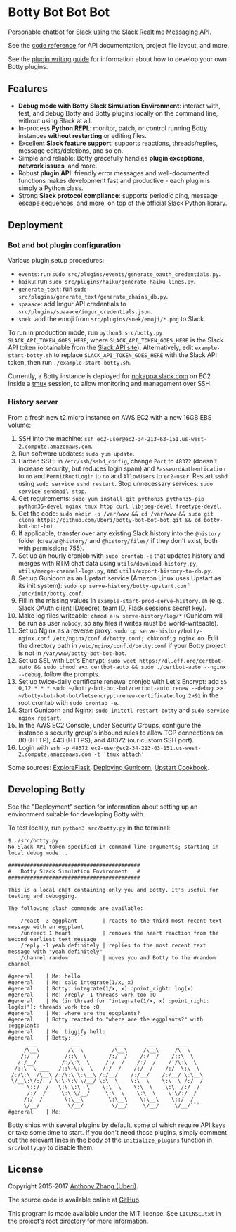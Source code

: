 Botty Bot Bot Bot
=================
Personable chatbot for [Slack](https://slack.com/) using the [Slack Realtime Messaging API](https://api.slack.com/rtm).

See the [code reference](https://github.com/Uberi/botty-bot-bot-bot/blob/master/docs/reference.md) for API documentation, project file layout, and more.

See the [plugin writing guide](https://github.com/Uberi/botty-bot-bot-bot/blob/master/docs/writing-plugins.md) for information about how to develop your own Botty plugins.

Features
--------

* **Debug mode with Botty Slack Simulation Environment**: interact with, test, and debug Botty and Botty plugins locally on the command line, without using Slack at all.
* In-process **Python REPL**: monitor, patch, or control running Botty instances **without restarting** or editing files.
* Excellent **Slack feature support**: supports reactions, threads/replies, message edits/deletions, and so on.
* Simple and reliable: Botty gracefully handles **plugin exceptions**, **network issues**, and more.
* Robust **plugin API**: friendly error messages and well-documented functions makes development fast and productive - each plugin is simply a Python class.
* Strong **Slack protocol compliance**: supports periodic ping, message escape sequences, and more, on top of the official Slack Python library.

Deployment
----------

### Bot and bot plugin configuration

Various plugin setup procedures:

* `events`: run `sudo src/plugins/events/generate_oauth_credentials.py`.
* `haiku`: run `sudo src/plugins/haiku/generate_haiku_lines.py`.
* `generate_text`: run `sudo src/plugins/generate_text/generate_chains_db.py`.
* `spaaace`: add Imgur API credentials to `src/plugins/spaaace/imgur_credentials.json`.
* `snek`: add the emoji from `src/plugins/snek/emoji/*.png` to Slack.

To run in production mode, run `python3 src/botty.py SLACK_API_TOKEN_GOES_HERE`, where `SLACK_API_TOKEN_GOES_HERE` is the Slack API token (obtainable from the [Slack API site](https://api.slack.com/)). Alternatively, edit `example-start-botty.sh` to replace `SLACK_API_TOKEN_GOES_HERE` with the Slack API token, then run `./example-start-botty.sh`.

Currently, a Botty instance is deployed for [nokappa.slack.com](https://nokappa.slack.com/) on EC2 inside a [tmux](https://tmux.github.io/) session, to allow monitoring and management over SSH.

### History server

From a fresh new t2.micro instance on AWS EC2 with a new 16GB EBS volume:

1. SSH into the machine: `ssh ec2-user@ec2-34-213-63-151.us-west-2.compute.amazonaws.com`.
2. Run software updates: `sudo yum update`.
3. Harden SSH: in `/etc/ssh/sshd_config`, change `Port` to `48372` (doesn't increase security, but reduces login spam) and `PasswordAuthentication` to `no` and `PermitRootLogin` to `no` and `AllowUsers` to `ec2-user`. Restart `sshd` using `sudo service sshd restart`. Stop unnecessary services: `sudo service sendmail stop`.
5. Get requirements: `sudo yum install git python35 python35-pip python35-devel nginx tmux htop curl libjpeg-devel freetype-devel`.
6. Get the code: `sudo mkdir -p /var/www && cd /var/www && sudo git clone https://github.com/Uberi/botty-bot-bot-bot.git && cd botty-bot-bot-bot`
7. If applicable, transfer over any existing Slack history into the `@history` folder (create `@history/` and `@history/files/` if they don't exist, both with permissions 755).
8. Set up an hourly cronjob with `sudo crontab -e` that updates history and merges with RTM chat data using `utils/download-history.py`, `utils/merge-channel-logs.py`, and `utils/export-history-to-db.py`.
9. Set up Gunicorn as an Upstart service (Amazon Linux uses Upstart as its init system): `sudo cp serve-history/botty-upstart.conf /etc/init/botty.conf`.
10. Fill in the missing values in `example-start-prod-serve-history.sh` (e.g., Slack OAuth client ID/secret, team ID, Flask sessions secret key).
11. Make log files writeable: `chmod a+w serve-history/log/*` (Gunicorn will be run as user `nobody`, so any files it writes must be world-writeable).
12. Set up Nginx as a reverse proxy: `sudo cp serve-history/botty-nginx.conf /etc/nginx/conf.d/botty.conf; chkconfig nginx on`. Edit the directory path in `/etc/nginx/conf.d/botty.conf` if your Botty project is not in `/var/www/botty-bot-bot-bot`.
13. Set up SSL with Let's Encrypt: `sudo wget https://dl.eff.org/certbot-auto && sudo chmod a+x certbot-auto && sudo ./certbot-auto --nginx --debug`, follow the prompts.
14. Set up twice-daily certificate renewal cronjob with Let's Encrypt: add `55 0,12 * * * sudo ~/botty-bot-bot-bot/certbot-auto renew --debug >> ~/botty-bot-bot-bot/letsencrypt-renew-certificate.log 2>&1` in the root crontab with `sudo crontab -e`.
15. Start Gunicorn and Nginx: `sudo initctl restart botty` and `sudo service nginx restart`.
16. In the AWS EC2 Console, under Security Groups, configure the instance's security group's inbound rules to allow TCP connections on 80 (HTTP), 443 (HTTPS), and 48372 (our custom SSH port).
17. Login with `ssh -p 48372 ec2-user@ec2-34-213-63-151.us-west-2.compute.amazonaws.com -t 'tmux attach'`

Some sources: [ExploreFlask](http://exploreflask.com/en/latest/deployment.html), [Deploying Gunicorn](http://docs.gunicorn.org/en/stable/deploy.html), [Upstart Cookbook](http://upstart.ubuntu.com/cookbook/).

Developing Botty
----------------

See the "Deployment" section for information about setting up an environment suitable for developing Botty with.

To test locally, run `python3 src/botty.py` in the terminal:

    $ ./src/botty.py
    No Slack API token specified in command line arguments; starting in local debug mode...

    ##########################################
    #   Botty Slack Simulation Environment   #
    ##########################################

    This is a local chat containing only you and Botty. It's useful for testing and debugging.

    The following slash commands are available:

        /react -3 eggplant        | reacts to the third most recent text message with an eggplant
        /unreact 1 heart          | removes the heart reaction from the second earliest text message
        /reply -1 yeah definitely | replies to the most recent text message with "yeah definitely"
        /channel random           | moves you and Botty to the #random channel

    #general    | Me: hello
    #general    | Me: calc integrate(1/x, x)
    #general    | Botty: integrate(1/x, x) :point_right: log(x)
    #general    | Me: /reply -1 threads work too :O
    #general    | Me (in thread for "integrate(1/x, x) :point_right: log(x)"): threads work too :O
    #general    | Me: where are the eggplants?
    #general    | Botty reacted to "where are the eggplants?" with :eggplant:
    #general    | Me: biggify hello
    #general    | Botty: ```
          ___           ___           ___       ___       ___     
         /\__\         /\  \         /\__\     /\__\     /\  \    
        /:/  /        /::\  \       /:/  /    /:/  /    /::\  \   
       /:/__/        /:/\:\  \     /:/  /    /:/  /    /:/\:\  \  
      /::\  \ ___   /::\~\:\  \   /:/  /    /:/  /    /:/  \:\  \ 
     /:/\:\  /\__\ /:/\:\ \:\__\ /:/__/    /:/__/    /:/__/ \:\__\
     \/__\:\/:/  / \:\~\:\ \/__/ \:\  \    \:\  \    \:\  \ /:/  /
          \::/  /   \:\ \:\__\    \:\  \    \:\  \    \:\  /:/  / 
          /:/  /     \:\ \/__/     \:\  \    \:\  \    \:\/:/  /  
         /:/  /       \:\__\        \:\__\    \:\__\    \::/  /   
         \/__/         \/__/         \/__/     \/__/     \/__/```
    #general    | Me: 

Botty ships with several plugins by default, some of which require API keys or take some time to start. If you don't need those plugins, simply comment out the relevant lines in the body of the `initialize_plugins` function in `src/botty.py` to disable them.

License
-------

Copyright 2015-2017 [Anthony Zhang (Uberi)](https://anthony-zhang.me).

The source code is available online at [GitHub](https://github.com/Uberi/botty-bot-bot-bot).

This program is made available under the MIT license. See ``LICENSE.txt`` in the project's root directory for more information.
